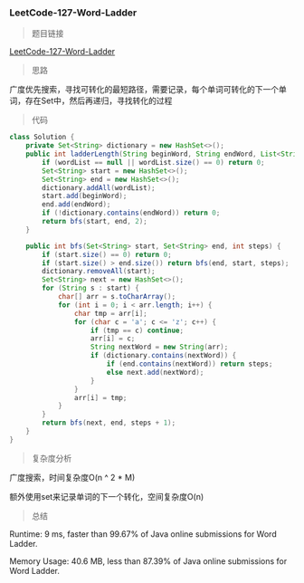 ### LeetCode-127-Word-Ladder

> 题目链接

[LeetCode-127-Word-Ladder](https://leetcode.com/problems/word-ladder/)

> 思路

广度优先搜索，寻找可转化的最短路径，需要记录，每个单词可转化的下一个单词，存在Set<String>中，然后再递归，寻找转化的过程

> 代码

```java
class Solution {
    private Set<String> dictionary = new HashSet<>(); 
    public int ladderLength(String beginWord, String endWord, List<String> wordList) {
        if (wordList == null || wordList.size() == 0) return 0;
        Set<String> start = new HashSet<>();
        Set<String> end = new HashSet<>();
        dictionary.addAll(wordList);
        start.add(beginWord);
        end.add(endWord);
        if (!dictionary.contains(endWord)) return 0;
        return bfs(start, end, 2);
    }

    public int bfs(Set<String> start, Set<String> end, int steps) {
        if (start.size() == 0) return 0;
        if (start.size() > end.size()) return bfs(end, start, steps);
        dictionary.removeAll(start);
        Set<String> next = new HashSet<>();
        for (String s : start) {
            char[] arr = s.toCharArray();
            for (int i = 0; i < arr.length; i++) {
                char tmp = arr[i];
                for (char c = 'a'; c <= 'z'; c++) {
                    if (tmp == c) continue;
                    arr[i] = c;
                    String nextWord = new String(arr);
                    if (dictionary.contains(nextWord)) {
                        if (end.contains(nextWord)) return steps;
                        else next.add(nextWord);
                    }
                }
                arr[i] = tmp;
            }
        }
        return bfs(next, end, steps + 1);
    }
}
```

> 复杂度分析

广度搜索，时间复杂度O(n ^ 2 * M)

额外使用set来记录单词的下一个转化，空间复杂度O(n)

> 总结

Runtime: 9 ms, faster than 99.67% of Java online submissions for Word Ladder.

Memory Usage: 40.6 MB, less than 87.39% of Java online submissions for Word Ladder.

